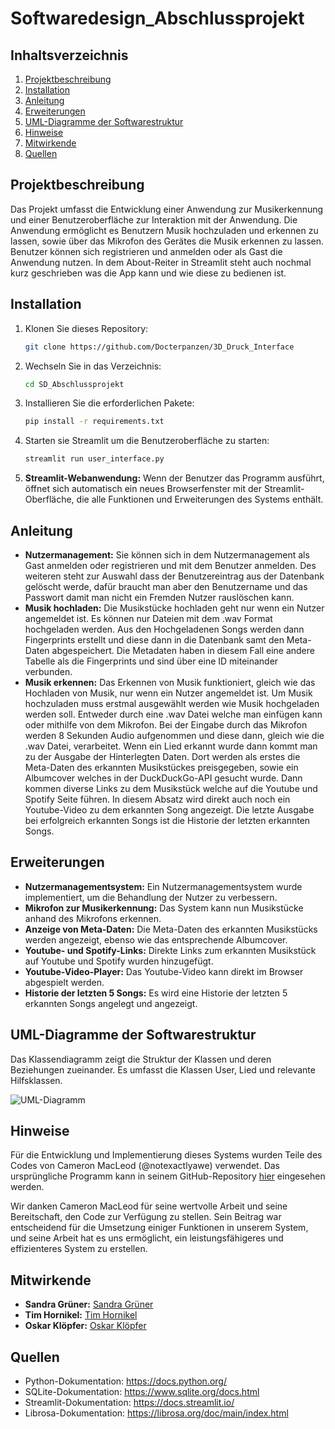 # Softwaredesign_Abschlussprojekt

## Inhaltsverzeichnis

1. [Projektbeschreibung](#projektbeschreibung)
2. [Installation](#Installation)
3. [Anleitung](#anleitung)
4. [Erweiterungen](#erweiterungen)
5. [UML-Diagramme der Softwarestruktur](#uml-diagramme-der-softwarestruktur)
6. [Hinweise](#hinweise)
7. [Mitwirkende](#mitwirkende)
8. [Quellen](#quellen)

## Projektbeschreibung

Das Projekt umfasst die Entwicklung einer Anwendung zur Musikerkennung und einer Benutzeroberfläche zur Interaktion mit der Anwendung. Die Anwendung ermöglicht es Benutzern Musik hochzuladen und erkennen zu lassen, sowie über das Mikrofon des Gerätes die Musik erkennen zu lassen. Benutzer können sich registrieren und anmelden oder als Gast die Anwendung nutzen. In dem About-Reiter in Streamlit steht auch nochmal kurz geschrieben was die App kann und wie diese zu bedienen ist.


## Installation

1. Klonen Sie dieses Repository:

    ```bash
    git clone https://github.com/Docterpanzen/3D_Druck_Interface
    ```

2. Wechseln Sie in das Verzeichnis:

    ```bash
    cd SD_Abschlussprojekt
    ```

3. Installieren Sie die erforderlichen Pakete:

    ```bash
    pip install -r requirements.txt
    ```

4. Starten sie Streamlit um die Benutzeroberfläche zu starten:

    ```bash
    streamlit run user_interface.py
    ```

5. **Streamlit-Webanwendung:** Wenn der Benutzer das Programm ausführt, öffnet sich automatisch ein neues Browserfenster mit der Streamlit-Oberfläche, die alle Funktionen und Erweiterungen des Systems enthält.


## Anleitung

- **Nutzermanagement:** Sie können sich in dem Nutzermanagement als Gast anmelden oder registrieren und mit dem Benutzer anmelden. Des weiteren steht zur Auswahl dass der Benutzereintrag aus der Datenbank gelöscht werde, dafür braucht man aber den Benutzername und das Passwort damit man nicht ein Fremden Nutzer rauslöschen kann.
- **Musik hochladen:** Die Musikstücke hochladen geht nur wenn ein Nutzer angemeldet ist. Es können nur Dateien mit dem .wav Format hochgeladen werden. Aus den Hochgeladenen Songs werden dann Fingerprints erstellt und diese dann in die Datenbank samt den Meta-Daten abgespeichert. Die Metadaten haben in diesem Fall eine andere Tabelle als die Fingerprints und sind über eine ID miteinander verbunden.
- **Musik erkennen:** Das Erkennen von Musik funktioniert, gleich wie das Hochladen von Musik, nur wenn ein Nutzer angemeldet ist. Um Musik hochzuladen muss erstmal ausgewählt werden wie Musik hochgeladen werden soll. Entweder durch eine .wav Datei welche man einfügen kann oder mithilfe von dem Mikrofon. Bei der Eingabe durch das Mikrofon werden 8 Sekunden Audio aufgenommen und diese dann, gleich wie die .wav Datei, verarbeitet. Wenn ein Lied erkannt wurde dann kommt man zu der Ausgabe der Hinterlegten Daten. Dort werden als erstes die Meta-Daten des erkannten Musikstückes preisgegeben, sowie ein Albumcover welches in der DuckDuckGo-API gesucht wurde. Dann kommen diverse Links zu dem Musikstück welche auf die Youtube und Spotify Seite führen. In diesem Absatz wird direkt auch noch ein Youtube-Video zu dem erkannten Song angezeigt. Die letzte Ausgabe bei erfolgreich erkannten Songs ist die Historie der letzten erkannten Songs.



## Erweiterungen

- **Nutzermanagementsystem:** Ein Nutzermanagementsystem wurde implementiert, um die Behandlung der Nutzer zu verbessern.
- **Mikrofon zur Musikerkennung:** Das System kann nun Musikstücke anhand des Mikrofons erkennen.
- **Anzeige von Meta-Daten:** Die Meta-Daten des erkannten Musikstücks werden angezeigt, ebenso wie das entsprechende Albumcover.
- **Youtube- und Spotify-Links:** Direkte Links zum erkannten Musikstück auf Youtube und Spotify wurden hinzugefügt.
- **Youtube-Video-Player:** Das Youtube-Video kann direkt im Browser abgespielt werden.
- **Historie der letzten 5 Songs:** Es wird eine Historie der letzten 5 erkannten Songs angelegt und angezeigt.


## UML-Diagramme der Softwarestruktur

Das Klassendiagramm zeigt die Struktur der Klassen und deren Beziehungen zueinander. Es umfasst die Klassen User, Lied und relevante Hilfsklassen.

![UML-Diagramm](https://github.com/timhornikel/SD_Abschlussprojekt/assets/129284019/1a2abf46-cdfe-416f-b023-1e6e74c86de7)


## Hinweise

Für die Entwicklung und Implementierung dieses Systems wurden Teile des Codes von Cameron MacLeod (@notexactlyawe) verwendet. Das ursprüngliche Programm kann in seinem GitHub-Repository [hier](https://github.com/notexactlyawe/abracadabra) eingesehen werden.

Wir danken Cameron MacLeod für seine wertvolle Arbeit und seine Bereitschaft, den Code zur Verfügung zu stellen. Sein Beitrag war entscheidend für die Umsetzung einiger Funktionen in unserem System, und seine Arbeit hat es uns ermöglicht, ein leistungsfähigeres und effizienteres System zu erstellen.


## Mitwirkende

- **Sandra Grüner:** [Sandra Grüner](https://github.com/SandysOO)
- **Tim Hornikel:** [Tim Hornikel](https://github.com/timhornikel)
- **Oskar Klöpfer:** [Oskar Klöpfer](https://github.com/Docterpanzen)


## Quellen

- Python-Dokumentation: https://docs.python.org/
- SQLite-Dokumentation: https://www.sqlite.org/docs.html
- Streamlit-Dokumentation: https://docs.streamlit.io/
- Librosa-Dokumentation: https://librosa.org/doc/main/index.html